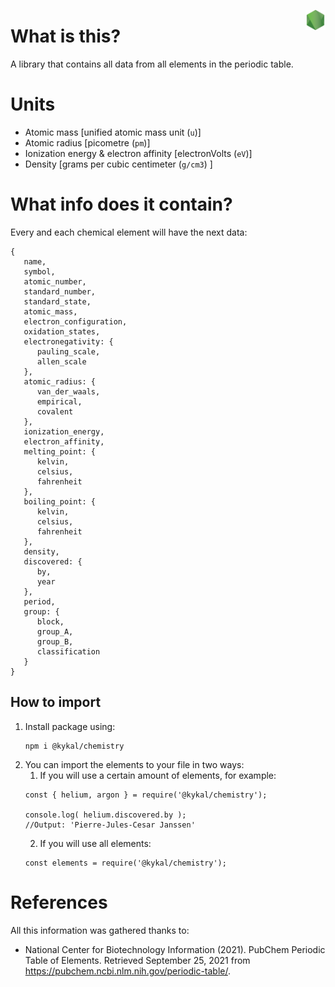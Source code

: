 [<img align="right" alt="Node.JS" width="32px" src="https://raw.githubusercontent.com/github/explore/main/topics/nodejs/nodejs.png" />][NodeJS_Site]

[NodeJS_Site]: https://nodejs.org/en/about/

# What is this?
A library that contains all data from all elements in the periodic table.

# Units
- Atomic mass [unified atomic mass unit (`u`)]
- Atomic radius [picometre (`pm`)]
- Ionization energy & electron affinity [electronVolts (`eV`)]
- Density [grams per cubic centimeter (`g/cm3`) ]

# What info does it contain?
Every and each chemical element will have the next data:
```SSH
{
   name,
   symbol,
   atomic_number,
   standard_number,
   standard_state,
   atomic_mass,
   electron_configuration,
   oxidation_states,
   electronegativity: {
      pauling_scale,
      allen_scale
   },
   atomic_radius: {
      van_der_waals,
      empirical,
      covalent
   },
   ionization_energy,
   electron_affinity,
   melting_point: {
      kelvin,
      celsius,
      fahrenheit
   },
   boiling_point: {
      kelvin,
      celsius,
      fahrenheit
   },
   density,
   discovered: {
      by,
      year
   },
   period,
   group: {
      block,
      group_A,
      group_B,
      classification
   }
}
```

## How to import
1. Install package using:
   ```SSH
   npm i @kykal/chemistry
   ```
2. You can import the elements to your file in two ways:
   1. If you will use a certain amount of elements, for example:
   ```JS
   const { helium, argon } = require('@kykal/chemistry');
   
   console.log( helium.discovered.by );
   //Output: 'Pierre-Jules-Cesar Janssen'
   ```
   2. If you will use all elements:
   ```JS
   const elements = require('@kykal/chemistry');
   ```

# References
All this information was gathered thanks to:
- National Center for Biotechnology Information (2021). PubChem Periodic Table of Elements. Retrieved September 25, 2021 from https://pubchem.ncbi.nlm.nih.gov/periodic-table/.